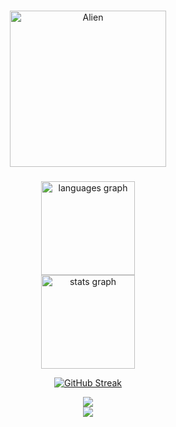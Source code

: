 

###

<div id="header" align="center">
  <img src="https://raw.githubusercontent.com/Tarikul-Islam-Anik/Animated-Fluent-Emojis/master/Emojis/Smilies/Alien.png" alt="Alien" width="250" height="250" />
</div>


###

<div align="center">
  
  
  <img src="https://github-readme-stats-ebon-one-23.vercel.app/api/top-langs?locale=en&hide_title=false&layout=compact&card_width=320&langs_count=5&theme=ambient_gradient&hide_border=true&username=antonypauson" height="150" alt="languages graph" />
  <br>
  <img src="https://github-readme-stats-ebon-one-23.vercel.app/api?hide_title=false&hide_rank=false&show_icons=true&include_all_commits=true&count_private=true&disable_animations=false&theme=ambient_gradient&locale=en&hide_border=true&username=antonypauson" height="150" alt="stats graph"/>
  
 <a href="https://git.io/streak-stats"><img src="https://github-readme-streak-stats.herokuapp.com?user=antonypauson&theme=ambient_gradient&hide_border=true" alt="GitHub Streak" fire="red" /></a>
</div>



<div align="center">
  <a href="https://discord.com/channels/@me/heliostone/"><img src="https://img.shields.io/badge/Discord-%235865F2.svg?style=for-the-badge&logo=discord&logoColor=white"></a>
</div>

<div align="center">
  <img src="http://github-profile-summary-cards.vercel.app/api/cards/profile-details?username=antonypauson&theme=vue">
</div>



<!---
antonypauson/antonypauson is a ✨ special ✨ repository because its `README.md` (this file) appears on your GitHub profile.
You can click the Preview link to take a look at your changes.
--->
